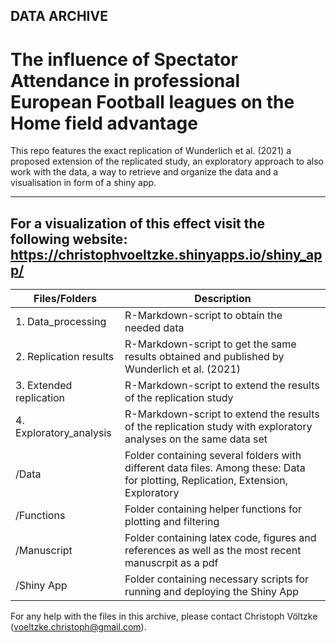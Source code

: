 DATA ARCHIVE
---
The influence of Spectator Attendance in professional European Football leagues on the Home field advantage
===

This repo features the exact replication of Wunderlich et al. (2021) a proposed extension of the replicated study, an exploratory approach to also work with the data, a way to retrieve and organize the data and a visualisation in form of a shiny app.

---
For a visualization of this effect visit the following website: https://christophvoeltzke.shinyapps.io/shiny_app/
---

| Files/Folders                 | Description   |
| -----------------             | ------------- |
|1. Data_processing             |R-Markdown-script to obtain the needed data|
|2. Replication results         |R-Markdown-script to get the same results obtained and published by Wunderlich et al. (2021)|
|3. Extended replication        |R-Markdown-script to extend the results of the replication study|
|4. Exploratory_analysis        |R-Markdown-script to extend the results of the replication study with exploratory analyses on the same data set|
|/Data                          |Folder containing several folders with different data files. Among these: Data for plotting, Replication, Extension, Exploratory|
|/Functions                     |Folder containing  helper functions for plotting and filtering|
|/Manuscript                    |Folder containing latex code, figures and references as well as the most recent manuscrpit as a pdf|
|/Shiny App                     |Folder containing necessary scripts for running and deploying the Shiny App|

For any help with the files in this archive, please contact Christoph Völtzke (voeltzke.christoph@gmail.com). 